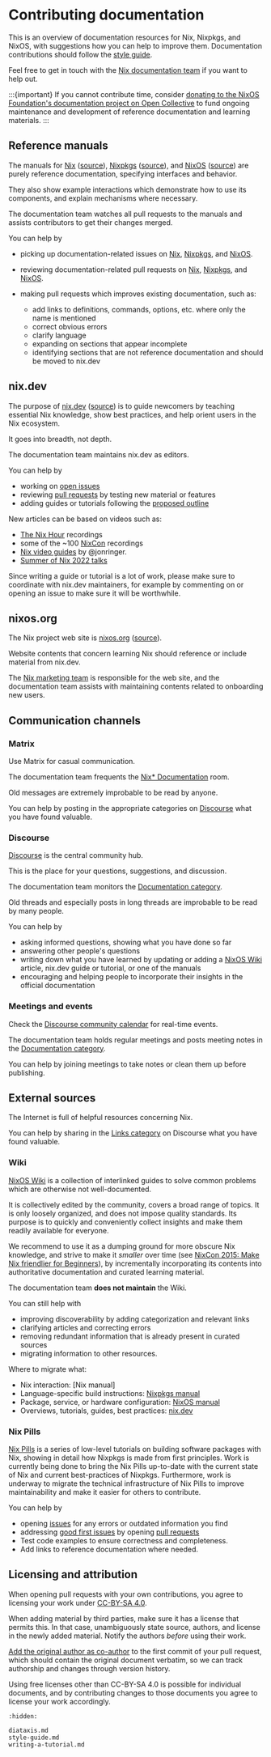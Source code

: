 # Contributing documentation

This is an overview of documentation resources for Nix, Nixpkgs, and NixOS, with suggestions how you can help to improve them.
Documentation contributions should follow the [style guide](./style-guide.md).

Feel free to get in touch with the [Nix documentation team](https://nixos.org/community/teams/documentation) if you want to help out.

:::{important}
If you cannot contribute time, consider [donating to the NixOS Foundation's documentation project on Open Collective](https://opencollective.com/nixos/projects/documentation-project) to fund ongoing maintenance and development of reference documentation and learning materials.
:::

## Reference manuals

The manuals for [Nix](nix-manual) ([source][nix manual src]), [Nixpkgs][Nixpkgs manual] ([source][nixpkgs manual src]), and [NixOS][NixOS manual] ([source][nixos manual src]) are purely reference documentation, specifying interfaces and behavior.

They also show example interactions which demonstrate how to use its components, and explain mechanisms where necessary.

The documentation team watches all pull requests to the manuals and assists contributors to get their changes merged.

You can help by

- picking up documentation-related issues on [Nix][nix docs issues], [Nixpkgs][nixpkgs docs issues], and [NixOS][nixos docs issues].

- reviewing documentation-related pull requests on [Nix][nix docs prs], [Nixpkgs][nixpkgs docs prs], and [NixOS][nixos docs prs].

- making pull requests which improves existing documentation, such as:

  - add links to definitions, commands, options, etc. where only the name is mentioned
  - correct obvious errors
  - clarify language
  - expanding on sections that appear incomplete
  - identifying sections that are not reference documentation and should be moved to nix.dev

[nix manual src]: https://github.com/NixOS/nix/tree/master/doc/manual
[Nixpkgs manual]: https://nixos.org/manual/nixpkgs
[nixpkgs manual src]: https://github.com/NixOS/nixpkgs/tree/master/doc
[NixOS manual]: https://nixos.org/manual/nixos
[nixos manual src]: https://github.com/NixOS/nixpkgs/tree/master/nixos/doc/manual

[nix docs issues]: https://github.com/NixOS/nix/issues?q=is%3Aopen+is%3Aissue+label%3Adocumentation
[nixpkgs docs issues]: https://github.com/NixOS/nixpkgs/issues?q=is%3Aopen+is%3Aissue+label%3A%226.topic%3A+documentation%22+-label%3A%226.topic%3A+nixos%22
[nixos docs issues]: https://github.com/NixOS/nixpkgs/issues?q=is%3Aopen+is%3Aissue+label%3A%226.topic%3A+documentation%22+label%3A%226.topic%3A+nixos%22+

[nix docs prs]: https://github.com/NixOS/nix/pulls?q=is%3Aopen+is%3Apr+label%3Adocumentation
[nixpkgs docs prs]: https://github.com/NixOS/nixpkgs/pulls?q=is%3Aopen+is%3Apr+label%3A%226.topic%3A+documentation%22+-label%3A%226.topic%3A+nixos%22
[nixos docs prs]: https://github.com/NixOS/nixpkgs/pulls?q=is%3Aopen+is%3Apr+label%3A%226.topic%3A+documentation%22+label%3A%226.topic%3A+nixos%22+

## nix.dev

The purpose of [nix.dev] ([source][nix.dev src]) is to guide newcomers by teaching essential Nix knowledge, show best practices, and help orient users in the Nix ecosystem.

It goes into breadth, not depth.

The documentation team maintains nix.dev as editors.

You can help by

- working on [open issues][nix.dev issues]
- reviewing [pull requests][nix.dev prs] by testing new material or features
- adding guides or tutorials following the [proposed outline](https://github.com/NixOS/nix.dev/blob/master/CONTRIBUTING.md#user-content-vision)

New articles can be based on videos such as:

- [The Nix Hour] recordings
- some of the ~100 [NixCon][nixcon yt] recordings
- [Nix video guides] by @jonringer.
- [Summer of Nix 2022 talks]

Since writing a guide or tutorial is a lot of work, please make sure to coordinate with nix.dev maintainers, for example by commenting on or opening an issue to make sure it will be worthwhile.

[nix.dev]: https://nix.dev
[nix.dev src]: https://github.com/nixos/nix.dev
[nix.dev issues]: https://github.com/nixos/nix.dev/issues
[nix.dev prs]: https://github.com/nixos/nix.dev/pulls

[The Nix Hour]: https://www.youtube.com/watch?v=wwV1204mCtE&list=PLyzwHTVJlRc8yjlx4VR4LU5A5O44og9in
[nixcon yt]: https://www.youtube.com/c/NixCon
[Nix video guides]: https://www.youtube.com/user/elitespartan117j27
[Summer of Nix 2022 talks]: https://www.youtube.com/playlist?list=PLt4-_lkyRrOMWyp5G-m_d1wtTcbBaOxZk

## nixos.org

The Nix project web site is [nixos.org] ([source][nixos website src]).

Website contents that concern learning Nix should reference or include material from nix.dev.

The [Nix marketing team] is responsible for the web site, and the documentation team assists with maintaining contents related to onboarding new users.

[nixos.org]: https://nixos.org
[nixos website src]: https://github.com/nixos/nixos-homepage
[Nix marketing team]: https://nixos.org/community/teams/marketing.html

## Communication channels

### Matrix

Use Matrix for casual communication.

The documentation team frequents the [Nix\* Documentation] room.

Old messages are extremely improbable to be read by anyone.

You can help by posting in the appropriate categories on [Discourse] what you have found valuable.

[Nix\* Documentation]: https://matrix.to/#/#docs:nixos.org
[Discourse]: https://discourse.nixos.org/

### Discourse

[Discourse] is the central community hub.

This is the place for your questions, suggestions, and discussion.

The documentation team monitors the [Documentation category].

Old threads and especially posts in long threads are improbable to be read by many people.

You can help by

- asking informed questions, showing what you have done so far
- answering other people's questions
- writing down what you have learned by updating or adding a [NixOS Wiki] article, nix.dev guide or tutorial, or one of the manuals
- encouraging and helping people to incorporate their insights in the official documentation

[Documentation category]: https://discourse.nixos.org/c/dev/documentation/25

### Meetings and events

Check the [Discourse community calendar] for real-time events.

The documentation team holds regular meetings and posts meeting notes in the [Documentation category].

You can help by joining meetings to take notes or clean them up before publishing.

[Discourse community calendar]: https://discourse.nixos.org/t/community-calendar/18589

## External sources

The Internet is full of helpful resources concerning Nix.

You can help by sharing in the [Links category] on Discourse what you have found valuable.

[Links category]: https://discourse.nixos.org/c/links/12

### Wiki

[NixOS Wiki](https://nixos.wiki/) is a collection of interlinked guides to solve common problems which are otherwise not well-documented.

It is collectively edited by the community, covers a broad range of topics.
It is only loosely organized, and does not impose quality standards.
Its purpose is to quickly and conveniently collect insights and make them readily available for everyone.

We recommend to use it as a dumping ground for more obscure Nix knowledge, and strive to make it *smaller* over time (see [NixCon 2015: Make Nix friendlier for Beginners]), by incrementally incorporating its contents into authoritative documentation and curated learning material.

The documentation team **does not maintain** the Wiki.

You can still help with

- improving discoverability by adding categorization and relevant links
- clarifying articles and correcting errors
- removing redundant information that is already present in curated sources
- migrating information to other resources.

Where to migrate what:

- Nix interaction: [Nix manual]
- Language-specific build instructions: [Nixpkgs manual]
- Package, service, or hardware configuration: [NixOS manual]
- Overviews, tutorials, guides, best practices: [nix.dev]

[NixOS Wiki]: https://nixos.wiki/
[NixCon 2015: Make Nix friendlier for Beginners]: https://media.ccc.de/v/nixcon2015-3-MakeNixfriendlierforBeginners#video

### Nix Pills

[Nix Pills](https://nixos.org/guides/nix-pills/) is a series of low-level tutorials on building software packages with Nix, showing in detail how Nixpkgs is made from first principles.
Work is currently being done to bring the Nix Pills up-to-date with the current state of Nix and current best-practices of Nixpkgs.
Furthermore, work is underway to migrate the technical infrastructure of Nix Pills to improve maintainability and make it easier for others to contribute.

You can help by

- opening [issues](https://github.com/NixOS/nix-pills/issues) for any errors or outdated information you find
- addressing [good first issues](https://github.com/NixOS/nix-pills/labels/good-first-issue) by opening [pull requests](https://github.com/NixOS/nix-pills/pulls)
- Test code examples to ensure correctness and completeness.
- Add links to reference documentation where needed.

## Licensing and attribution

When opening pull requests with your own contributions, you agree to licensing your work under [CC-BY-SA 4.0](https://creativecommons.org/licenses/by-sa/4.0/).

When adding material by third parties, make sure it has a license that permits this.
In that case, unambiguously state source, authors, and license in the newly added material.
Notify the authors *before* using their work.

[Add the original author as co-author](https://docs.github.com/en/pull-requests/committing-changes-to-your-project/creating-and-editing-commits/creating-a-commit-with-multiple-authors) to the first commit of your pull request, which should contain the original document verbatim, so we can track authorship and changes through version history.

Using free licenses other than CC-BY-SA 4.0 is possible for individual documents, and by contributing changes to those documents you agree to license your work accordingly.

```{toctree}
:hidden:

diataxis.md
style-guide.md
writing-a-tutorial.md
```
